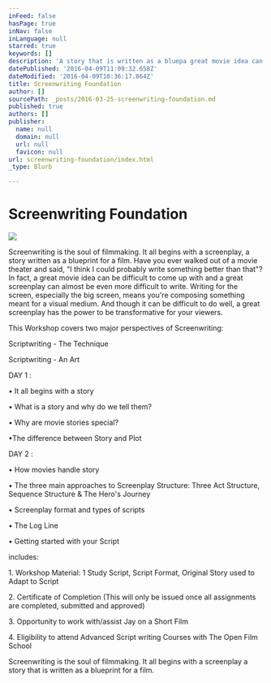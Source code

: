 ```yaml
---
inFeed: false
hasPage: true
inNav: false
inLanguage: null
starred: true
keywords: []
description: 'A story that is written as a bluepa great movie idea can be difficult to come up with and a great screenplay can almost be even more difficult to write. Writing for the screen, especially the big screen, means you’re composing something meant for a visual medium. And though it can be difficult to do well, a great screenplay has the power to be transformative for your viewers. '
datePublished: '2016-04-09T11:09:32.658Z'
dateModified: '2016-04-09T10:36:17.864Z'
title: Screenwriting Foundation
author: []
sourcePath: _posts/2016-03-25-screenwriting-foundation.md
published: true
authors: []
publisher:
  name: null
  domain: null
  url: null
  favicon: null
url: screenwriting-foundation/index.html
_type: Blurb

---
```

# Screenwriting Foundation
![](https://the-grid-user-content.s3-us-west-2.amazonaws.com/f1292191-b6ef-4455-b26f-32c13de708e4.png)

Screenwriting is the soul of filmmaking. It all begins with a screenplay, a story written as a blueprint for a film. Have you ever walked out of a movie theater and said, "I think I could probably write something better than that"? In fact, a great movie idea can be difficult to come up with and a great screenplay can almost be even more difficult to write. Writing for the screen, especially the big screen, means you're composing something meant for a visual medium. And though it can be difficult to do well, a great screenplay has the power to be transformative for your viewers. 

This Workshop covers two major perspectives of Screenwriting: 

Scriptwriting - The Technique 

Scriptwriting - An Art

DAY 1 :

• It all begins with a story

• What is a story and why do we tell them?  

• Why are movie stories special?

•The difference between Story and Plot

DAY 2 :

• How movies handle story

• The three main approaches to Screenplay Structure:  Three Act Structure, Sequence Structure & The Hero's Journey

• Screenplay format and types of scripts

• The Log Line

• Getting started with your Script

includes: 

1\. Workshop Material: 1 Study Script, Script Format, Original Story used to Adapt to Script

2\. Certificate of Completion (This will only be issued once all assignments are completed, submitted and approved) 

3\. Opportunity to work with/assist Jay on a Short Film 

4\. Eligibility to attend Advanced Script writing Courses with The Open Film School

Screenwriting is the soul of filmmaking. It all begins with a screenplay a story that is written as a blueprint for a film.